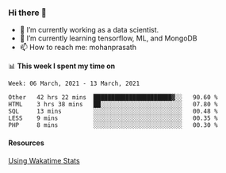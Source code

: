 ### Hi there 👋

- 🔭 I’m currently working as a data scientist.
- 🌱 I’m currently learning tensorflow, ML, and MongoDB
- 📫 How to reach me: mohanprasath

📊 **This week I spent my time on**
<!--START_SECTION:waka-->
```text
Week: 06 March, 2021 - 13 March, 2021

Other   42 hrs 22 mins  ██████████████████████▓░░   90.60 % 
HTML    3 hrs 38 mins   ██░░░░░░░░░░░░░░░░░░░░░░░   07.80 % 
SQL     13 mins         ░░░░░░░░░░░░░░░░░░░░░░░░░   00.48 % 
LESS    9 mins          ░░░░░░░░░░░░░░░░░░░░░░░░░   00.35 % 
PHP     8 mins          ░░░░░░░░░░░░░░░░░░░░░░░░░   00.30 % 
```
<!--END_SECTION:waka-->

#### Resources
[Using Wakatime Stats](https://github.com/marketplace/actions/waka-readme)
